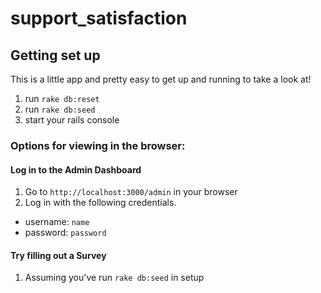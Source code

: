 # support_satisfaction

## Getting set up

This is a little app and pretty easy to get up and running to take a look at! 

1. run `rake db:reset`
1. run `rake db:seed`
1. start your rails console

### Options for viewing in the browser: 

#### Log in to the Admin Dashboard

1. Go to `http://localhost:3000/admin` in your browser
1. Log in with the following credentials. 
  * username: `name`
  * password: `password`    

#### Try filling out a Survey

1. Assuming you've run `rake db:seed` in setup



